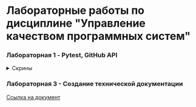 # Лабораторные работы по дисциплине "Управление качеством программных систем"

### Лабораторная 1 - Pytest, GitHub API
<details>
<summary>Скрины</summary>

**структура проекта**

![Структура](./images/lab1/0.png)

**main.py - запросы к API**

![Скрин main](./images/lab1/1.png)

**test.py - тесты запросов**

![Скрин tests](./images/lab1/2.png)

**пройденные тесты**

![Скрин пройденных тестов](./images/lab1/3.png)
</details>


### Лабораторная 3 - Создание технической документации
[Ссылка на документ](https://github.com/Redegit/QualityManagement/Лабораторная%203%20(создание%20тестовой%20документации).docx)